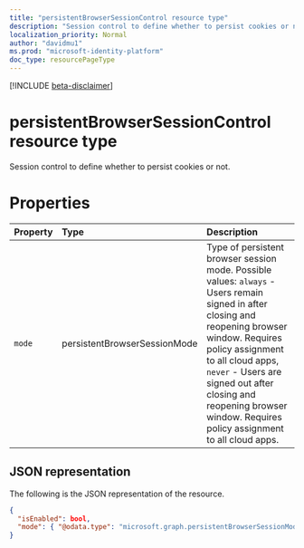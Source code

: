```yaml
---
title: "persistentBrowserSessionControl resource type"
description: "Session control to define whether to persist cookies or not."
localization_priority: Normal
author: "davidmu1"
ms.prod: "microsoft-identity-platform"
doc_type: resourcePageType
---
```


[!INCLUDE [beta-disclaimer](../../includes/beta-disclaimer.md)]

# persistentBrowserSessionControl resource type

Session control to define whether to persist cookies or not.

# Properties

| Property | Type | Description |
|:-------- |:---- |:----------- |
| `mode` | persistentBrowserSessionMode | Type of persistent browser session mode. Possible values: `always` - Users remain signed in after closing and reopening browser window. Requires policy assignment to all cloud apps, `never` - Users are signed out after closing and reopening browser window. Requires policy assignment to all cloud apps. |

## JSON representation

The following is the JSON representation of the resource.

<!-- {
  "blockType": "resource",
  "optionalProperties": [
    "mode"
  ],
  "@odata.type": "microsoft.graph.persistentbrowsersessioncontrol"
}-->

```json
{
  "isEnabled": bool,
  "mode": { "@odata.type": "microsoft.graph.persistentBrowserSessionMode" }
}
```

<!-- uuid: 8fcb5dbc-d5aa-4681-8e31-b001d5168d79
2015-10-25 14:57:30 UTC -->
<!--
{
  "type": "#page.annotation",
  "description": "persistentbrowsersessioncontrol resource",
  "keywords": "",
  "section": "documentation",
  "tocPath": "",
  "suppressions": []
}
-->